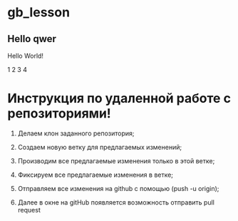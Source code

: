 # gb_lesson
## Hello qwer

Hello World!

1
2
3
4

# Инструкция по удаленной работе с репозиториями!

1. Делаем клон заданного репозитория;

2. Создаем новую ветку для предлагаемых изменений;

3. Производим все предлагаемые изменения только в этой ветке;

4. Фиксируем все предлагаемые изменения в ветке;

5. Отправляем все изменения на github с помощью (push -u origin);

6. Далее в окне на gitHub появляется возможность отправить pull request
